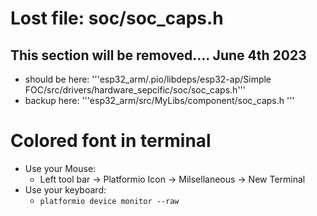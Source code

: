 
# Lost file:  soc/soc_caps.h
## This section will be removed....  June 4th 2023
* should be here: '''esp32_arm/.pio/libdeps/esp32-ap/Simple FOC/src/drivers/hardware_sepcific/soc/soc_caps.h'''
* backup here: '''esp32_arm/src/MyLibs/component/soc_caps.h '''

# Colored font in terminal
* Use your Mouse: 
  * Left tool bar -> Platformio Icon -> Milsellaneous -> New Terminal
* Use your keyboard:
  * `platformio device monitor --raw`




